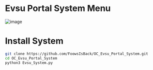 # Evsu Portal System Menu
![image](https://github.com/user-attachments/assets/7eeb2435-7337-4d83-b269-1dca2163a318)

# Install System
```sh
git clone https://github.com/FoowsIsBack/OC_Evsu_Portal_System.git
cd OC_Evsu_Portal_System
python3 Evsu_System.py
```

